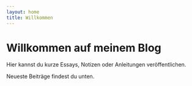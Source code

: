 ```yaml
---
layout: home
title: Willkommen
---
```


# Willkommen auf meinem Blog

Hier kannst du kurze Essays, Notizen oder Anleitungen veröffentlichen.

Neueste Beiträge findest du unten.
